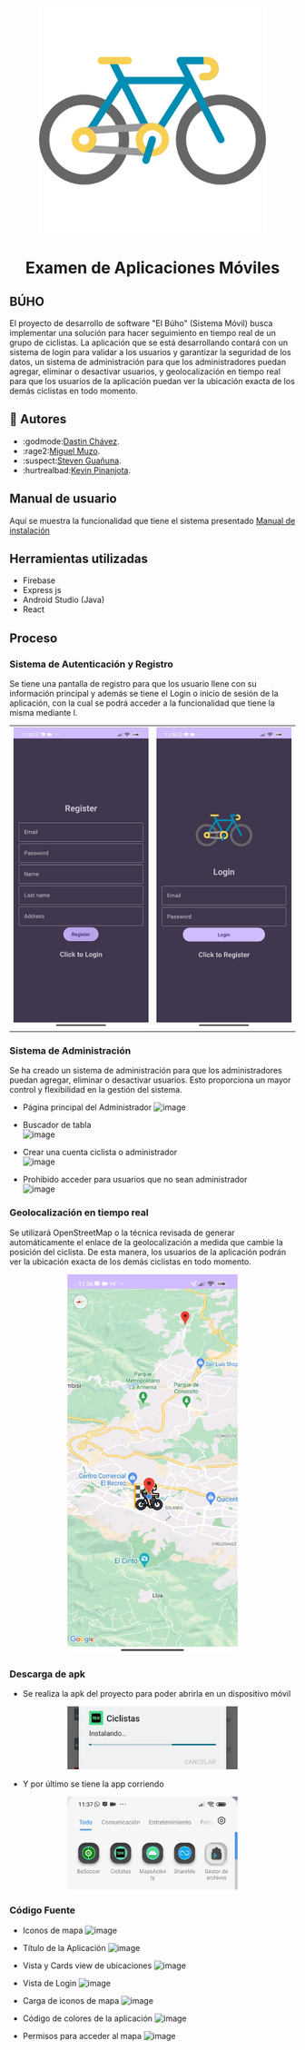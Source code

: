 <p align="center"><img src="https://github.com/Miguel-EMC/CiclistasFinal/blob/master/app/src/main/res/drawable/logo.png" width="400" alt="Laravel Logo"></p>

# <h1 align="center"> Examen de Aplicaciones Móviles </h1>

## BÚHO

El proyecto de desarrollo de software "El Búho" (Sistema Móvil) busca implementar una solución para hacer seguimiento en tiempo real de un grupo de ciclistas. La aplicación que se está desarrollando contará con un sistema de login para validar a los usuarios y garantizar la seguridad de los datos, un sistema de administración para que los administradores puedan agregar, eliminar o desactivar usuarios, y geolocalización en tiempo real para que los usuarios de la aplicación puedan ver la ubicación exacta de los demás ciclistas en todo momento.

## :hammer: Autores

- :godmode:[Dastin Chávez](https://github.com/Dustinouwu).
- :rage2:[Miguel Muzo](https://github.com/Miguel-EMC).
- :suspect:[Steven Guañuna](https://github.com/Seknys).
- :hurtrealbad:[Kevin Pinanjota](https://github.com/kevinpinan).

## Manual de usuario
Aquí se muestra la funcionalidad que tiene el sistema presentado
[Manual de instalación](https://epnecuador-my.sharepoint.com/personal/eduardo_muzo_epn_edu_ec/_layouts/15/onedrive.aspx?id=%2Fpersonal%2Feduardo%5Fmuzo%5Fepn%5Fedu%5Fec%2FDocuments%2FEPN%2F05%2DQuinto%20Semestre%2FAplicaciones%20Moviles%2FVideo&ga=1)

## Herramientas utilizadas 
- Firebase
- Express js
- Android Studio (Java)
- React

## Proceso

### Sistema de Autenticación y Registro

Se tiene una pantalla de registro para que los usuario llene con su información principal y además se tiene el Login o inicio de sesión de la aplicación, con la cual se podrá acceder a la funcionalidad que tiene la misma mediante l. 

<table align="center">
  <tr>
    <td><img src="https://github.com/Miguel-EMC/CiclistasFinal/blob/imagenes/app/src/main/res/drawable/register.jpg" alt="Register" width="300"></td>
    <td><img src="https://github.com/Miguel-EMC/CiclistasFinal/blob/imagenes/app/src/main/res/drawable/login.jpg" alt="Login" width="300"></td>
  </tr>
</table>

### Sistema de Administración 

Se ha creado un sistema de administración para que los administradores puedan agregar, eliminar o desactivar usuarios. Esto proporciona un mayor control y flexibilidad en la gestión del sistema.

 - Página principal del Administrador 
![image](https://user-images.githubusercontent.com/74844624/223279069-2bd7c4ad-e0f8-4b44-8ca8-a603d95b4827.png)

 - Buscador de tabla  </br>
![image](https://user-images.githubusercontent.com/74844624/223278511-b823f58a-af0c-4396-b4f8-de4dcb61694d.png)

 - Crear una cuenta ciclista o administrador </br>
![image](https://user-images.githubusercontent.com/74844624/223279100-420e28cc-d7b7-41ec-b86d-7a5066172371.png)

 - Prohibido acceder para usuarios que no sean administrador </br>
![image](https://user-images.githubusercontent.com/74844624/223279112-9df36de9-4651-466d-a6d4-700fff08a43c.png)


### Geolocalización en tiempo real

Se utilizará OpenStreetMap o la técnica revisada de generar automáticamente el enlace de la geolocalización a medida que cambie la posición del ciclista. De esta manera, los usuarios de la aplicación podrán ver la ubicación exacta de los demás ciclistas en todo momento.

<p align="center"><img src="https://github.com/Miguel-EMC/CiclistasFinal/blob/imagenes/app/src/main/res/drawable/mapacicli.jpg" width="300" alt="Laravel Logo"></p>

### Descarga de apk

- Se realiza la apk del proyecto para poder abrirla en un dispositivo móvil
<p align="center"><img src="https://github.com/Miguel-EMC/CiclistasFinal/blob/imagenes/app/src/main/res/drawable/descarga%20apk.jpg" width="300" alt="Laravel Logo"></p>

- Y por último se tiene la app corriendo
<p align="center"><img src="https://github.com/Miguel-EMC/CiclistasFinal/blob/imagenes/app/src/main/res/drawable/apk.jpg" width="300" alt="Laravel Logo"></p>

### Código Fuente

- Iconos de mapa
![image](https://user-images.githubusercontent.com/74844624/223280537-01abedbc-eb08-4e83-b9d7-58ba2cf00da7.png)

- Título de la Aplicación
![image](https://user-images.githubusercontent.com/74844624/223280648-8f12aa11-e4b9-423d-a13c-adba59bfb64d.png)

- Vista y Cards view de ubicaciones
![image](https://user-images.githubusercontent.com/74844624/223280720-8c054f54-5450-4b3a-a2f5-7831a1daf73c.png)

- Vista de Login
![image](https://user-images.githubusercontent.com/74844624/223280728-b63be4bf-6463-4fe9-b9f6-110fca61112e.png)

- Carga de iconos de mapa
![image](https://user-images.githubusercontent.com/74844624/223280733-823e86c2-13f3-4393-8b5e-345a599a6088.png)

- Código de colores de la aplicación
![image](https://user-images.githubusercontent.com/74844624/223280747-985d534f-cbbf-4a4c-a62c-09c0a15c905f.png)

- Permisos para acceder al mapa
![image](https://user-images.githubusercontent.com/74844624/223280758-ee0bc358-9fbf-4d22-8ab2-dc07cab6e63d.png)





